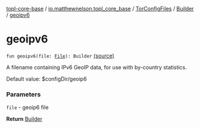 [topl-core-base](../../../index.md) / [io.matthewnelson.topl_core_base](../../index.md) / [TorConfigFiles](../index.md) / [Builder](index.md) / [geoipv6](./geoipv6.md)

# geoipv6

`fun geoipv6(file: `[`File`](https://docs.oracle.com/javase/6/docs/api/java/io/File.html)`): Builder` [(source)](https://github.com/05nelsonm/TorOnionProxyLibrary-Android/blob/master/topl-core-base/src/main/java/io/matthewnelson/topl_core_base/TorConfigFiles.kt#L311)

A filename containing IPv6 GeoIP data, for use with by-country statistics.

Default value: $configDir/geoip6

### Parameters

`file` - geoip6 file

**Return**
[Builder](index.md)

